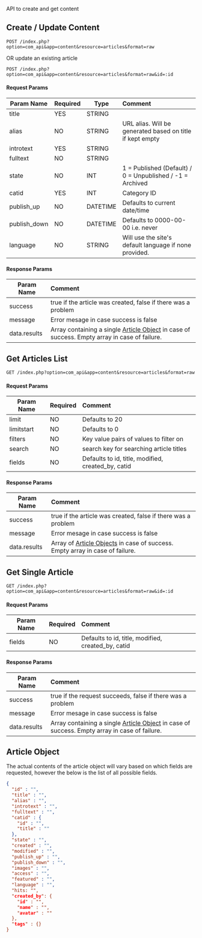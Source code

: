 API to create and get content

## Create / Update Content

```http
POST /index.php?option=com_api&app=content&resource=articles&format=raw
```
OR update an existing article
```http
POST /index.php?option=com_api&app=content&resource=articles&format=raw&id=:id
```

#### Request Params

| Param Name | Required | Type | Comment  |
| ---------- | -------- | ------- | :---- |
| title      | YES      | STRING |         |
| alias      | NO      | STRING | URL alias. Will be generated based on title if kept empty |
| introtext    | YES      | STRING |        |
| fulltext     | NO      | STRING |        |
| state    | NO      | INT | 1 = Published (Default) / 0 = Unpublished / -1 = Archived |
| catid      | YES      | INT |  Category ID |
| publish_up      | NO      | DATETIME | Defaults to current date/time |
| publish_down | NO | DATETIME | Defaults to 0000-00-00 i.e. never |
| language | NO | STRING |Will use the site's default language if none provided. |


#### Response Params

| Param Name | Comment |
| ---------- | :------ |
| success | true if the article was created, false if there was a problem |
| message | Error mesage in case success is false |
| data.results | Array containing a single [Article Object](#article-object) in case of success. Empty array in case of failure. |

## Get Articles List
```http
GET /index.php?option=com_api&app=content&resource=articles&format=raw
```
#### Request Params

| Param Name | Required | Comment |
| ---------- | -------- | :------ |
| limit         | NO       | Defaults to 20        | 
| limitstart      | NO      | Defaults to 0        |
| filters | NO | Key value pairs of values to filter on |
| search | NO | search key for searching article titles |
| fields         | NO       | Defaults to id, title, modified, created_by, catid | 


#### Response Params

| Param Name | Comment |
| ---------- | :------- |
| success | true if the article was created, false if there was a problem |
| message | Error mesage in case success is false |
| data.results | Array of [Article Objects](#article-object) in case of success. Empty array in case of failure. |


## Get Single Article 
```http
GET /index.php?option=com_api&app=content&resource=articles&format=raw&id=:id
```

#### Request Params

| Param Name | Required | Comment |
| ---------- | -------- | :------ |
| fields         | NO       | Defaults to id, title, modified, created_by, catid | 


#### Response Params

| Param Name | Comment  |
| ---------- | :------- |
| success | true if the request succeeds, false if there was a problem |
| message | Error mesage in case success is false |
| data.results | Array containing a single [Article Object](#article-object) in case of success. Empty array in case of failure. |


## Article Object
The actual contents of the article object will vary based on which fields are requested, however the below is the list of all possible fields.

```json
{
  "id" : "",
  "title" : "",
  "alias" : "",
  "introtext" : "",
  "fulltext" : "",
  "catid" : {
    "id" : "",
    "title" : ""
  },
  "state" : "",
  "created" : "",
  "modified" : "",
  "publish_up" : "",
  "publish_down" : "",
  "images" : "",
  "access" : "",
  "featured" : "",
  "language" : "",
  "hits: "",
  "created_by": {
    "id" : "",
    "name" : "",
    "avatar" : ""
  },
  "tags" : {}
}
```